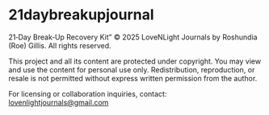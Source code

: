# 21daybreakupjournal
21‑Day Break‑Up Recovery Kit”
© 2025 LoveNLight Journals by Roshundia (Roe) Gillis. All rights reserved.

This project and all its content are protected under copyright. You may view and use the content for personal use only. Redistribution, reproduction, or resale is not permitted without express written permission from the author.

For licensing or collaboration inquiries, contact: lovenlightjournals@gmail.com
